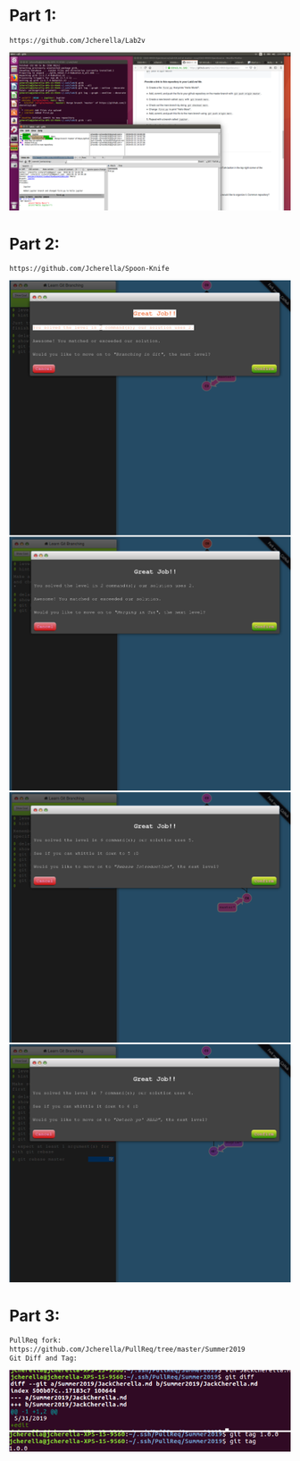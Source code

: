 # Part 1:
    https://github.com/Jcherella/Lab2v
<img src="images/part1.png">

# Part 2:
    https://github.com/Jcherella/Spoon-Knife
<img src="images/branch1.png">
<img src="images/branch2.png">
<img src="images/branch3.png">
<img src="images/branch4.png">

# Part 3:
    PullReq fork:
    https://github.com/Jcherella/PullReq/tree/master/Summer2019
    Git Diff and Tag:
<img src="images/diff.png">
<img src="images/tag.png">
